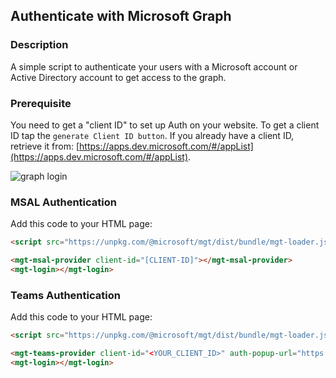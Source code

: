 <div id="headerDiv">

## Authenticate with Microsoft Graph 

</div>

<div id="contentContainer">
<div id="leftSide">
  
### Description
A simple script to authenticate your users with a Microsoft account or Active Directory account to get access to the graph.

### Prerequisite
You need to get a "client ID" to set up Auth on your website. To get a client ID tap the `generate Client ID button`. If you already have a client ID, retrieve it from: [https://apps.dev.microsoft.com/#/appList](https://apps.dev.microsoft.com/#/appList).

![graph login](https://raw.githubusercontent.com/pwa-builder/pwabuilder-snippits/master/src/graphAuth/graph.JPG)


</div>

<div id="rightSide">

### MSAL Authentication

Add this code to your HTML page: 

<div class="codeBlockHeader">
  <copy-button codeurl="https://raw.githubusercontent.com/pwa-builder/pwabuilder-snippits/demo/src/graphAuth/graphAuth.html">
  </copy-button>
</div>

<div class="codeBlock">
 
```html
<script src="https://unpkg.com/@microsoft/mgt/dist/bundle/mgt-loader.js"></script>

<mgt-msal-provider client-id="[CLIENT-ID]"></mgt-msal-provider>
<mgt-login></mgt-login>
```

</div>


### Teams Authentication

Add this code to your HTML page: 

<div class="codeBlockHeader">
  <copy-button codeurl="https://raw.githubusercontent.com/pwa-builder/pwabuilder-snippits/demo/src/graphAuth/graphAuth.html">
  </copy-button>
</div>

<div class="codeBlock">
 
```html
<script src="https://unpkg.com/@microsoft/mgt/dist/bundle/mgt-loader.js"></script>

<mgt-teams-provider client-id="<YOUR_CLIENT_ID>" auth-popup-url="https://<YOUR-DOMAIN>.com/AUTH-PATH" ></mgt-teams-provider>
<mgt-login></mgt-login>
```

</div>

